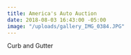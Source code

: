 ```yaml
---
title: America's Auto Auction
date: 2018-08-03 16:43:00 -05:00
image: "/uploads/gallery_IMG_0384.JPG"
---
```


Curb and Gutter